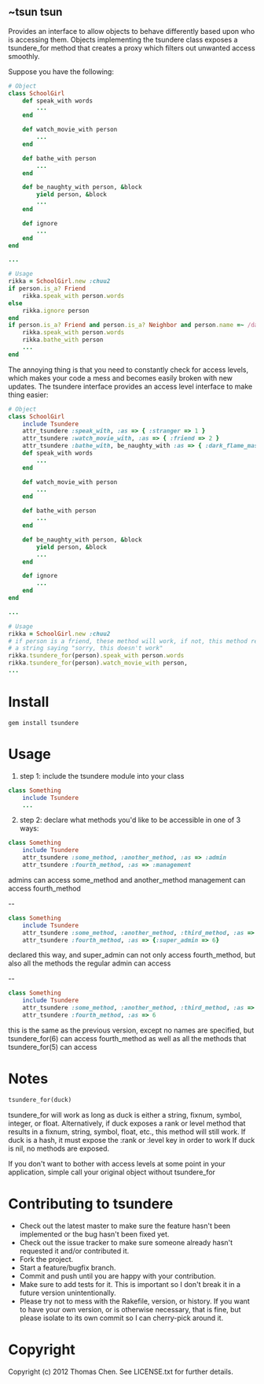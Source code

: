 ## ~tsun tsun

Provides an interface to allow objects to behave differently based upon who is accessing them.
Objects implementing the tsundere class exposes a tsundere_for method that creates a proxy
which filters out unwanted access smoothly.

Suppose you have the following: 

```ruby
# Object
class SchoolGirl
	def speak_with words
		...
	end

	def watch_movie_with person
		...
	end 

	def bathe_with person
		...
	end 

	def be_naughty_with person, &block
		yield person, &block
		...
	end

	def ignore
		...
	end
end

...

# Usage
rikka = SchoolGirl.new :chuu2
if person.is_a? Friend
	rikka.speak_with person.words
else
	rikka.ignore person
end
if person.is_a? Friend and person.is_a? Neighbor and person.name =~ /dark flame master/i
	rikka.speak_with person.words
	rikka.bathe_with person
	...
end
```
The annoying thing is that you need to constantly check for access levels,
which makes your code a mess and becomes easily broken with new updates.
The tsundere interface provides an access level interface to make thing easier:

```ruby
# Object
class SchoolGirl
	include Tsundere
	attr_tsundere :speak_with, :as => { :stranger => 1 }
	attr_tsundere :watch_movie_with, :as => { :friend => 2 }
	attr_tsundere :bathe_with, be_naughty_with :as => { :dark_flame_master => 3 }
	def speak_with words
		...
	end

	def watch_movie_with person
		...
	end 

	def bathe_with person
		...
	end 

	def be_naughty_with person, &block
		yield person, &block
		...
	end

	def ignore
		...
	end
end

...

# Usage
rikka = SchoolGirl.new :chuu2
# if person is a friend, these method will work, if not, this method returns
# a string saying "sorry, this doesn't work"
rikka.tsundere_for(person).speak_with person.words
rikka.tsundere_for(person).watch_movie_with person, 
...
```
Install
=
```
gem install tsundere
```

Usage
=
1. step 1: include the tsundere module into your class
```ruby
class Something
	include Tsundere
	...
```

2. step 2: declare what methods you'd like to be accessible in one of 3 ways:
```ruby
class Something
	include Tsundere
	attr_tsundere :some_method, :another_method, :as => :admin
	attr_tsundere :fourth_method, :as => :management
```
admins can access some_method and another_method
management can access fourth_method

--
```ruby
class Something
	include Tsundere
	attr_tsundere :some_method, :another_method, :third_method, :as => {:admin => 5}
	attr_tsundere :fourth_method, :as => {:super_admin => 6}
```
declared this way, and super_admin can not only access fourth_method, but also all
the methods the regular admin can access

--
```ruby
class Something
	include Tsundere
	attr_tsundere :some_method, :another_method, :third_method, :as => 5
	attr_tsundere :fourth_method, :as => 6
```
this is the same as the previous version, except no names are specified,
but tsundere_for(6) can access fourth_method as well as all the methods
that tsundere_for(5) can access

Notes
=
```ruby
tsundere_for(duck)
```
tsundere_for will work as long as duck is either a string, fixnum, symbol, integer, or float.
Alternatively, if duck exposes a rank or level method that results in a fixnum, string, symbol, float, etc.,
this method will still work.
If duck is a hash, it must expose the :rank or :level key in order to work
If duck is nil, no methods are exposed.

If you don't want to bother with access levels at some point in your application,
simple call your original object without tsundere_for 

Contributing to tsundere
= 
* Check out the latest master to make sure the feature hasn't been implemented or the bug hasn't been fixed yet.
* Check out the issue tracker to make sure someone already hasn't requested it and/or contributed it.
* Fork the project.
* Start a feature/bugfix branch.
* Commit and push until you are happy with your contribution.
* Make sure to add tests for it. This is important so I don't break it in a future version unintentionally.
* Please try not to mess with the Rakefile, version, or history. If you want to have your own version, or is otherwise necessary, that is fine, but please isolate to its own commit so I can cherry-pick around it.

Copyright
=
Copyright (c) 2012 Thomas Chen. See LICENSE.txt for
further details.

